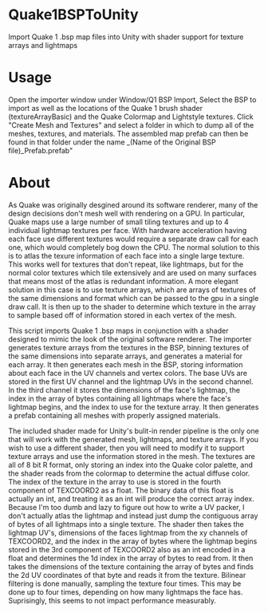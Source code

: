 # Quake1BSPToUnity
Import Quake 1 .bsp map files into Unity with shader support for texture arrays and lightmaps
# Usage
Open the importer window under Window/Q1 BSP Import, Select the BSP to import as well as the locations of the Quake 1 brush shader (textureArrayBasic) and the Quake Colormap and Lightstyle textures. Click "Create Mesh and Textures" and select a folder in which to dump all of the meshes, textures, and materials. The assembled map prefab can then be found in that folder under the name \_(Name of the Original BSP file)\_Prefab.prefab"
# About
As Quake was originally desgined around its software renderer, many of the design decisions don't mesh well with rendering on a GPU. In particular, Quake maps use a large number of small tiling textures and up to 4 individual lightmap textures per face. With hardware acceleration having each face use different textures would require a separate draw call for each one, which would completely bog down the CPU. The normal solution to this is to atlas the texure information of each face into a single large texture. This works well for textures that don't repeat, like lightmaps, but for the normal color textures which tile extensively and are used on many surfaces that means most of the atlas is redundant information. A more elegant solution in this case is to use texture arrays, which are arrays of textures of the same dimensions and format which can be passed to the gpu in a single draw call. It is then up to the shader to determine which texture in the array to sample based off of information stored in each vertex of the mesh.

This script imports Quake 1 .bsp maps in conjunction with a shader designed to mimic the look of the original software renderer. The importer generates texture arrays from the textures in the BSP, binning textures of the same dimensions into separate arrays, and generates a material for each array. It then generates each mesh in the BSP, storing information about each face in the UV channels and vertex colors. The base UVs are stored in the first UV channel and the lightmap UVs in the second channel. In the third channel it stores the dimensions of the face's lightmap, the index in the array of bytes containing all lightmaps where the face's lightmap begins, and the index to use for the texture array. It then generates a prefab containing all meshes with properly assigned materials.

The included shader made for Unity's bulit-in render pipeline is the only one that will work with the generated mesh, lightmaps, and texture arrays. If you wish to use a different shader, then you will need to modify it to support texture arrays and use the information stored in the mesh. The textures are all of 8 bit R format, only storing an index into the Quake color palette, and the shader reads from the colormap to determine the actual diffuse color. The index of the texture in the array to use is stored in the fourth component of TEXCOORD2 as a float. The binary data of this float is actually an int, and treating it as an int will produce the correct array index. Because I'm too dumb and lazy to figure out how to write a UV packer, I don't actually atlas the lightmap and instead just dump the contiguous array of bytes of all lightmaps into a single texture. The shader then takes the lightmap UV's, dimensions of the faces lightmap from the xy channels of TEXCOORD2, and the index in the array of bytes where the lightmap begins stored in the 3rd component of TEXCOORD2 also as an int encoded in a float and determines the 1d index in the array of bytes to read from. It then takes the dimensions of the texture containing the array of bytes and finds the 2d UV coordinates of that byte and reads it from the texture. Bilinear filtering is done manually, sampling the texture four times. This may be done up to four times, depending on how many lightmaps the face has. Suprisingly, this seems to not impact performance measurably.
